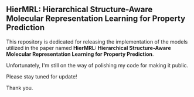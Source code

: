 ## HierMRL: Hierarchical Structure-Aware Molecular Representation Learning for Property Prediction
This repository is dedicated for releasing the implementation of the models utilized in the paper named **HierMRL: Hierarchical Structure-Aware Molecular Representation Learning for Property Prediction**.

Unfortunately, I'm still on the way of polishing my code for making it public.

Please stay tuned for update!

Thank you.
